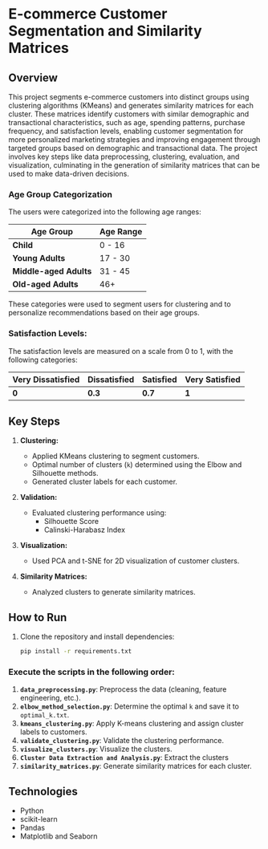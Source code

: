 # E-commerce Customer Segmentation and Similarity Matrices

## Overview
This project segments e-commerce customers into distinct groups using clustering algorithms (KMeans) and generates similarity matrices for each cluster. These matrices identify customers with similar demographic and transactional characteristics, such as age, spending patterns, purchase frequency, and satisfaction levels, enabling customer segmentation for more personalized marketing strategies and improving engagement through targeted groups based on demographic and transactional data. The project involves key steps like data preprocessing, clustering, evaluation, and visualization, culminating in the generation of similarity matrices that can be used to make data-driven decisions.


### Age Group Categorization
The users were categorized into the following age ranges:

| Age Group             | Age Range |
|-----------------------|-----------|
| **Child**             | 0 - 16    |
| **Young Adults**      | 17 - 30   |
| **Middle-aged Adults**| 31 - 45   |
| **Old-aged Adults**   | 46+       |



These categories were used to segment users for clustering and to personalize recommendations based on their age groups.

### Satisfaction Levels:
The satisfaction levels are measured on a scale from 0 to 1, with the following categories:

| **Very Dissatisfied** | **Dissatisfied** | **Satisfied** | **Very Satisfied** |
|-----------------------|------------------|---------------|--------------------|
| **0**                 | **0.3**          | **0.7**       | **1**              |


## Key Steps
1. **Clustering:**
   - Applied KMeans clustering to segment customers.
   - Optimal number of clusters (`k`) determined using the Elbow and Silhouette methods.
   - Generated cluster labels for each customer.
   
2. **Validation:**
   - Evaluated clustering performance using:
     - Silhouette Score
     - Calinski-Harabasz Index

3. **Visualization:**
   - Used PCA and t-SNE for 2D visualization of customer clusters.

4. **Similarity Matrices:**
   - Analyzed clusters to generate similarity matrices.

## How to Run
1. Clone the repository and install dependencies:
   ```bash
   pip install -r requirements.txt
   
   
### Execute the scripts in the following order:

1. **`data_preprocessing.py`**: Preprocess the data (cleaning, feature engineering, etc.).
2. **`elbow_method_selection.py`**: Determine the optimal `k` and save it to `optimal_k.txt`.
3. **`kmeans_clustering.py`**: Apply K-means clustering and assign cluster labels to customers.
4. **`validate_clustering.py`**: Validate the clustering performance.
5. **`visualize_clusters.py`**: Visualize the clusters.
6. **`Cluster Data Extraction and Analysis.py`**: Extract the clusters
7. **`similarity_matrices.py`**: Generate similarity matrices for each cluster.


## Technologies

- Python
- scikit-learn
- Pandas
- Matplotlib and Seaborn